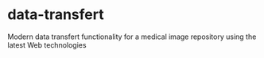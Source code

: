 # data-transfert
Modern data transfert functionality for a medical image repository using the latest Web technologies
